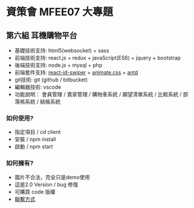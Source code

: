 # 資策會 MFEE07 大專題
## 第六組 耳機購物平台
- 基礎技術支持: html5(websocket) + sass 
- 前端技術支持: react.js + redux + javaScript(ES6) + jquery + bootstrap
- 後端技術支持: node.js + mysql + php 
- 前端套件支持: [react-id-swiper](https://kidjp85.github.io/example/default/) + [animate.css](https://animate.style/) + [antd](https://ant.design/index-cn)
- git技術: git (github / bitbucket)
- 編輯器技術: vscode
- 功能說明： 會員管理 / 賣家管理 / 購物車系統 / 願望清單系統 / 比較系統 / 部落格系統 / 結帳系統

### 如何使用? ###
- 指定項目   /   cd client
- 安裝      /   npm install
- 啟動      /   npm start

### 如何擁有? ###
* 圖片不合法，完全只是demo使用
* 這是2.0 Version / bug 修復
* 可購買 code 版權
* [聯繫方式](https://treefonts.com/)
